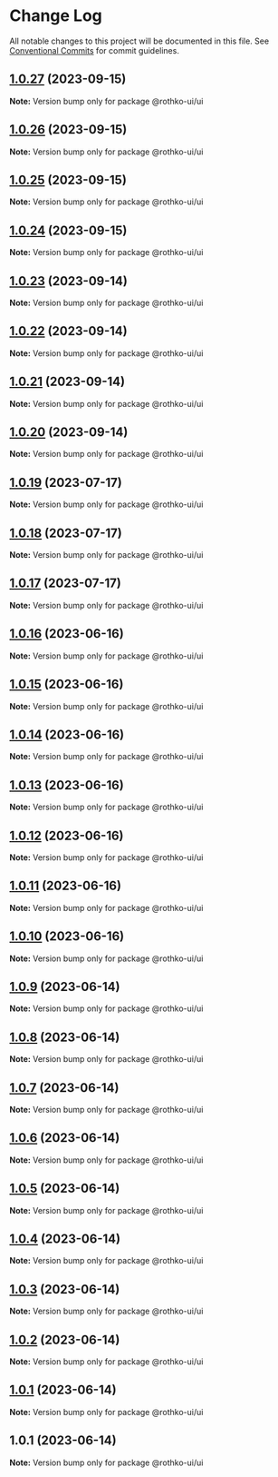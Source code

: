 # Change Log

All notable changes to this project will be documented in this file.
See [Conventional Commits](https://conventionalcommits.org) for commit guidelines.

## [1.0.27](https://github.com/rothko-ui/rothko-ui/compare/@rothko-ui/ui@1.0.26...@rothko-ui/ui@1.0.27) (2023-09-15)

**Note:** Version bump only for package @rothko-ui/ui





## [1.0.26](https://github.com/rothko-ui/rothko-ui/compare/@rothko-ui/ui@1.0.25...@rothko-ui/ui@1.0.26) (2023-09-15)

**Note:** Version bump only for package @rothko-ui/ui





## [1.0.25](https://github.com/rothko-ui/rothko-ui/compare/@rothko-ui/ui@1.0.24...@rothko-ui/ui@1.0.25) (2023-09-15)

**Note:** Version bump only for package @rothko-ui/ui





## [1.0.24](https://github.com/rothko-ui/rothko-ui/compare/@rothko-ui/ui@1.0.23...@rothko-ui/ui@1.0.24) (2023-09-15)

**Note:** Version bump only for package @rothko-ui/ui





## [1.0.23](https://github.com/rothko-ui/rothko-ui/compare/@rothko-ui/ui@1.0.22...@rothko-ui/ui@1.0.23) (2023-09-14)

**Note:** Version bump only for package @rothko-ui/ui





## [1.0.22](https://github.com/rothko-ui/rothko-ui/compare/@rothko-ui/ui@1.0.21...@rothko-ui/ui@1.0.22) (2023-09-14)

**Note:** Version bump only for package @rothko-ui/ui





## [1.0.21](https://github.com/rothko-ui/rothko-ui/compare/@rothko-ui/ui@1.0.20...@rothko-ui/ui@1.0.21) (2023-09-14)

**Note:** Version bump only for package @rothko-ui/ui





## [1.0.20](https://github.com/rothko-ui/rothko-ui/compare/@rothko-ui/ui@1.0.19...@rothko-ui/ui@1.0.20) (2023-09-14)

**Note:** Version bump only for package @rothko-ui/ui





## [1.0.19](https://github.com/rothko-ui/rothko-ui/compare/@rothko-ui/ui@1.0.18...@rothko-ui/ui@1.0.19) (2023-07-17)

**Note:** Version bump only for package @rothko-ui/ui

## [1.0.18](https://github.com/rothko-ui/rothko-ui/compare/@rothko-ui/ui@1.0.17...@rothko-ui/ui@1.0.18) (2023-07-17)

**Note:** Version bump only for package @rothko-ui/ui

## [1.0.17](https://github.com/rothko-ui/rothko-ui/compare/@rothko-ui/ui@1.0.16...@rothko-ui/ui@1.0.17) (2023-07-17)

**Note:** Version bump only for package @rothko-ui/ui

## [1.0.16](https://github.com/rothko-ui/rothko-ui/compare/@rothko-ui/ui@1.0.15...@rothko-ui/ui@1.0.16) (2023-06-16)

**Note:** Version bump only for package @rothko-ui/ui

## [1.0.15](https://github.com/rothko-ui/rothko-ui/compare/@rothko-ui/ui@1.0.14...@rothko-ui/ui@1.0.15) (2023-06-16)

**Note:** Version bump only for package @rothko-ui/ui

## [1.0.14](https://github.com/rothko-ui/rothko-ui/compare/@rothko-ui/ui@1.0.13...@rothko-ui/ui@1.0.14) (2023-06-16)

**Note:** Version bump only for package @rothko-ui/ui

## [1.0.13](https://github.com/rothko-ui/rothko-ui/compare/@rothko-ui/ui@1.0.12...@rothko-ui/ui@1.0.13) (2023-06-16)

**Note:** Version bump only for package @rothko-ui/ui

## [1.0.12](https://github.com/rothko-ui/rothko-ui/compare/@rothko-ui/ui@1.0.11...@rothko-ui/ui@1.0.12) (2023-06-16)

**Note:** Version bump only for package @rothko-ui/ui

## [1.0.11](https://github.com/rothko-ui/rothko-ui/compare/@rothko-ui/ui@1.0.10...@rothko-ui/ui@1.0.11) (2023-06-16)

**Note:** Version bump only for package @rothko-ui/ui

## [1.0.10](https://github.com/rothko-ui/rothko-ui/compare/@rothko-ui/ui@1.0.9...@rothko-ui/ui@1.0.10) (2023-06-16)

**Note:** Version bump only for package @rothko-ui/ui

## [1.0.9](https://github.com/rothko-ui/rothko-ui/compare/@rothko-ui/ui@1.0.8...@rothko-ui/ui@1.0.9) (2023-06-14)

**Note:** Version bump only for package @rothko-ui/ui

## [1.0.8](https://github.com/rothko-ui/rothko-ui/compare/@rothko-ui/ui@1.0.7...@rothko-ui/ui@1.0.8) (2023-06-14)

**Note:** Version bump only for package @rothko-ui/ui

## [1.0.7](https://github.com/rothko-ui/rothko-ui/compare/@rothko-ui/ui@1.0.6...@rothko-ui/ui@1.0.7) (2023-06-14)

**Note:** Version bump only for package @rothko-ui/ui

## [1.0.6](https://github.com/luxo-ai/rothko-ui/compare/@rothko-ui/ui@1.0.5...@rothko-ui/ui@1.0.6) (2023-06-14)

**Note:** Version bump only for package @rothko-ui/ui

## [1.0.5](https://github.com/luxo-ai/rothko-ui/compare/@rothko-ui/ui@1.0.4...@rothko-ui/ui@1.0.5) (2023-06-14)

**Note:** Version bump only for package @rothko-ui/ui

## [1.0.4](https://github.com/luxo-ai/rothko-ui/compare/@rothko-ui/ui@1.0.3...@rothko-ui/ui@1.0.4) (2023-06-14)

**Note:** Version bump only for package @rothko-ui/ui

## [1.0.3](https://github.com/luxo-ai/rothko-ui/compare/@rothko-ui/ui@1.0.2...@rothko-ui/ui@1.0.3) (2023-06-14)

**Note:** Version bump only for package @rothko-ui/ui

## [1.0.2](https://github.com/luxo-ai/rothko-ui/compare/@rothko-ui/ui@1.0.1...@rothko-ui/ui@1.0.2) (2023-06-14)

**Note:** Version bump only for package @rothko-ui/ui

## [1.0.1](https://github.com/luxo-ai/rothko-ui/compare/@rothko-ui/ui@1.0.1...@rothko-ui/ui@1.0.1) (2023-06-14)

**Note:** Version bump only for package @rothko-ui/ui

## 1.0.1 (2023-06-14)

**Note:** Version bump only for package @rothko-ui/ui
